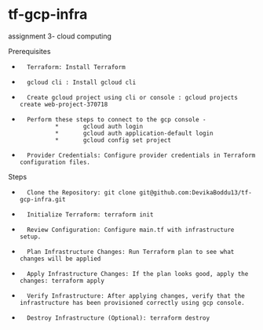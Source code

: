 # tf-gcp-infra
assignment 3- cloud computing   

Prerequisites
* 		Terraform: Install Terraform  
*       gcloud cli : Install gcloud cli  
*       Create gcloud project using cli or console : gcloud projects create web-project-370718 
*       Perform these steps to connect to the gcp console - 
                *       gcloud auth login 
                *       gcloud auth application-default login 
                *       gcloud config set project 
* 		Provider Credentials: Configure provider credentials in Terraform configuration files. 
  
Steps 
* 		Clone the Repository: git clone git@github.com:DevikaBoddu13/tf-gcp-infra.git  
* 		Initialize Terraform: terraform init 
* 		Review Configuration: Configure main.tf with infrastructure setup.
* 		Plan Infrastructure Changes: Run Terraform plan to see what changes will be applied
* 		Apply Infrastructure Changes: If the plan looks good, apply the changes: terraform apply
* 		Verify Infrastructure: After applying changes, verify that the infrastructure has been provisioned correctly using gcp console.
* 		Destroy Infrastructure (Optional): terraform destroy